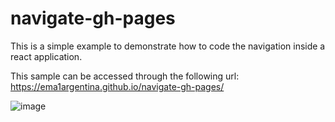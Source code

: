 # navigate-gh-pages

This is a simple example to demonstrate how to code the navigation inside a react application.

This sample can be accessed through the following url: https://ema1argentina.github.io/navigate-gh-pages/

![image](https://user-images.githubusercontent.com/3343155/165018187-89294bcf-97f7-4a1e-aeaa-0453d67fdd87.png)
